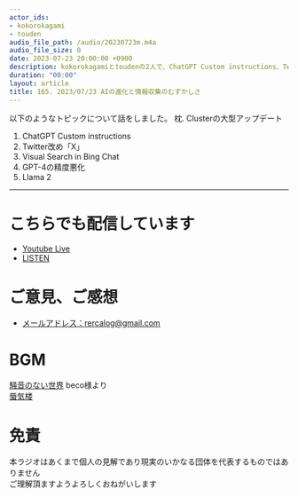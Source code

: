 ```yaml
---
actor_ids:
- kokorokagami
- touden
audio_file_path: /audio/20230723m.m4a
audio_file_size: 0
date: 2023-07-23 20:00:00 +0900
description: kokorokagamiとtoudenの2人で、ChatGPT Custom instructions、Twitter改め「X」 など について話しました。
duration: "00:00"
layout: article
title: 165. 2023/07/23 AIの進化と情報収集のむずかしさ
---
```


以下のようなトピックについて話をしました。
枕. Clusterの大型アップデート
01. ChatGPT Custom instructions
02. Twitter改め「X」
03. Visual Search in Bing Chat
04. GPT-4の精度悪化
05. Llama 2

___

# こちらでも配信しています
- [Youtube Live](https://www.youtube.com/@recalog)
- [LISTEN](https://listen.style/p/recalog)

# ご意見、ご感想
- [メールアドレス：rercalog@gmail.com](rercalog@gmail.com)

# BGM

[騒音のない世界](http://noiselessworld.net/) beco様より  
[蜃気楼](https://soundcloud.com/baron1_3/shinkirou)  

# 免責
本ラジオはあくまで個人の見解であり現実のいかなる団体を代表するものではありません  
ご理解頂ますようよろしくおねがいします  

